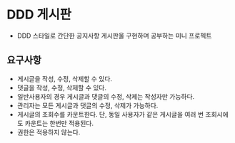 # DDD 게시판

- DDD 스타일로 간단한 공지사항 게시판울 구현하며 공부하는 미니 프로젝트

## 요구사항

- 게시글을 작성, 수정, 삭제할 수 있다.
- 댓글을 작성, 수정, 삭제할 수 있다.
- 일반사용자의 경우 게시글과 댓글의 수정, 삭제는 작성자만 가능하다.
- 관리자는 모든 게시글과 댓글의 수정, 삭제가 가능하다.
- 게시글의 조회수를 카운트한다. 단, 동일 사용자가 같은 게시글을 여러 번 조회시에도 카운트는 한번만 적용된다.
- 권한은 적용하지 않는다.